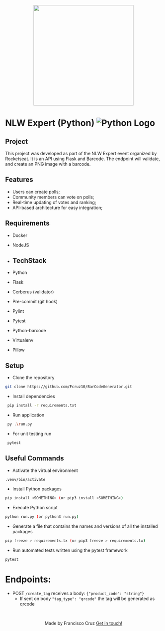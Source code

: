 <div align="center"> 
  <a href="https://www.rocketseat.com.br/eventos/nlw/">
    <img
      src="https://www.rocketseat.com.br/eventos/nlw/_next/static/media/nlw-header-logo.2e1779ba.svg"
      width="322"
      height="auto"
    />
  </a>
</div>

# NLW Expert (Python) ![Python Logo](https://www.rocketseat.com.br/eventos/nlw/_next/static/media/python.8c4574ca.svg)

## Project
This project was developed as part of the NLW Expert event organized by Rocketseat. It is an API using Flask and Barcode. 
The endpoint will validate, and create an PNG image with a barcode.

## Features

- Users can create polls;
- Community members can vote on polls;
- Real-time updating of votes and ranking;
- API-based architecture for easy integration;

## Requirements
- Docker
- NodeJS

- ## TechStack
- Python
- Flask
- Cerberus (validator)
- Pre-commit (git hook)
- Pylint
- Pytest
- Python-barcode
- Virtualenv
- Pillow

## Setup
- Clone the repository
```bash
git clone https://github.com/Fcruz10/BarCodeGenerator.git
```
- Install dependencies
```bash
 pip install -r requirements.txt
```
- Run application
```bash
 py .\run.py
```
- For unit testing run
```bash
 pytest
```

## Useful Commands
- Activate the virtual environment
```bash
.venv/bin/activate
```
- Install Python packages
```bash
pip install <SOMETHING> (or pip3 install <SOMETHING>)
```
- Execute Python script
```bash
python run.py (or python3 run.py)
```
- Generate a file that contains the names and versions of all the installed packages
```bash
pip freeze > requirements.tx (or pip3 freeze > requirements.tx)
```
- Run automated tests written using the pytest framework
```bash
pytest
```

# Endpoints:
*  POST `/create_tag`
receives a body: `{"product_code": "string"}`
    * If sent on body `"tag_type": "qrcode"` the tag will be generated as qrcode

<br />
<p align="center"> Made by Francisco Cruz <a href="https://www.linkedin.com/in/francisco-cruz-074208140/"> Get in touch! </a> </p>
